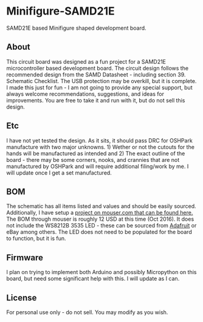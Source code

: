 # Minifigure-SAMD21E
SAMD21E based Minifigure shaped development board.

## About
This circuit board was designed as a fun project for a SAMD21E microcontroller based development board.  The circuit design follows the recommended design from the SAMD Datasheet - including section 39. Schematic Checklist.  The USB protection may be overkill, but it is complete.  I made this just for fun - I am not going to provide any special support, but always welcome recommendations, suggestions, and ideas for improvements.  You are free to take it and run with it, but do not sell this design.

## Etc
I have not yet tested the design.  As it sits, it should pass DRC for OSHPark manufacture with two major unknowns.  1) Wether or not the cutouts for the hands will be manufactured as intended and 2) The exact outline of the board - there may be some corners, nooks, and crannies that are not manufactured by OSHPark and will require additional filing/work by me.  I will update once I get a set manufactured.

## BOM
The schematic has all items listed and values and should be easily sourced.  Additionally, I have setup a [project on mouser.com that can be found here.](http://www.mouser.com/ProjectManager/ProjectDetail.aspx?AccessID=328cc4307e)  The BOM through mouser is roughly 12 USD at this time (Oct 2016).  It does not include the WS8212B 3535 LED - these can be sourced from [Adafruit](https://www.adafruit.com/products/2659) or eBay among others.  The LED does not need to be populated for the board to function, but it is fun.

## Firmware
I plan on trying to implement both Arduino and possibly Micropython on this board, but need some significant help with this.  I will update as I can.

## License
For personal use only - do not sell.  You may modify as you wish.
